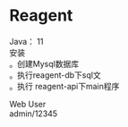 # Reagent
Java： 11  
安装  
 。创建Mysql数据库  
 。执行reagent-db下sql文  
 。执行 reagent-api下main程序  
 

Web User  
 admin/12345